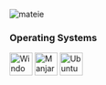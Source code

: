 <p align="left"><img src="https://komarev.com/ghpvc/?username=mateie&label=Profile%20views&color=0e75b6&style=flat" alt="mateie" /></p>

<h3 align="left"><b>Operating Systems</b></h3>
<span>
    <a href="https://www.microsoft.com/en-us/windows" target="_blank"><img src="https://cdn.worldvectorlogo.com/logos/microsoft-windows-22.svg" alt="Windows" width="40" height="40" /></a>
    <a href="https://manjaro.org" target="_blank"><img src="https://manjaro.org/img/logo.svg" alt="Manjaro" width="40" height="40" /></a>
    <a href="https://ubuntu.com" target="_blank"><img src="https://cdn.worldvectorlogo.com/logos/ubuntu-4.svg" alt="Ubuntu" width="40" height="40" /></a>
</span>
